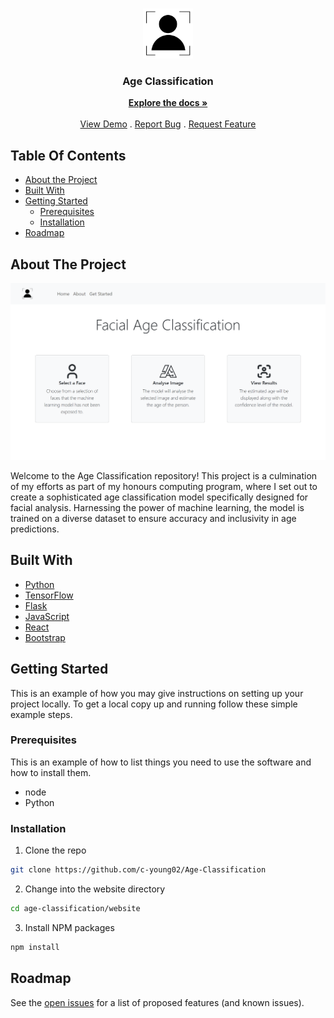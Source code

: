 <br/>
<p align="center">
  <a href="https://github.com/c-young02/Age-classification">
    <img src="website/public/images/logo.png" alt="Logo" width="80" height="80">
  </a>

  <h3 align="center">Age Classification</h3>

  <p align="center">
    <a href="https://github.com/c-young02/Age-classification"><strong>Explore the docs »</strong></a>
    <br/>
    <br/>
    <a href="https://github.com/c-young02/Age-classification">View Demo</a>
    .
    <a href="https://github.com/c-young02/Age-classification/issues">Report Bug</a>
    .
    <a href="https://github.com/c-young02/Age-classification/issues">Request Feature</a>
  </p>
</p>



## Table Of Contents

* [About the Project](#about-the-project)
* [Built With](#built-with)
* [Getting Started](#getting-started)
  * [Prerequisites](#prerequisites)
  * [Installation](#installation)
* [Roadmap](#roadmap)

## About The Project

![Screenshot](website/public/images/site.png)

Welcome to the Age Classification repository! This project is a culmination of my efforts as part of my honours computing program, where I set out to create a sophisticated age classification model specifically designed for facial analysis. Harnessing the power of machine learning, the model is trained on a diverse dataset to ensure accuracy and inclusivity in age predictions.

## Built With



* [Python](https://www.python.org/)
* [TensorFlow](https://www.tensorflow.org/)
* [Flask](https://flask.palletsprojects.com/en/3.0.x/)
* [JavaScript](https://www.javascript.com/)
* [React](https://react.dev/)
* [Bootstrap](https://getbootstrap.com/)

## Getting Started

This is an example of how you may give instructions on setting up your project locally.
To get a local copy up and running follow these simple example steps.

### Prerequisites

This is an example of how to list things you need to use the software and how to install them.

* node
* Python

### Installation

1. Clone the repo

```sh
git clone https://github.com/c-young02/Age-Classification
```
2. Change into the website directory
```sh
cd age-classification/website
```

3. Install NPM packages

```sh
npm install
```

## Roadmap

See the [open issues](https://github.com/c-young02/Age-classification/issues) for a list of proposed features (and known issues).
